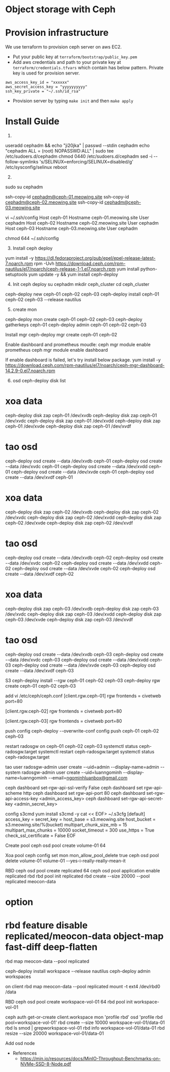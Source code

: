 # Object storage with Ceph
# Provision infrastructure
We use terraform to provision ceph server on aws EC2.
* Put your public key at `terraform/bootstrap/public_key.pem`
* Add aws credentials and path to your private key at `terraform/credentials.tfvars` which contain has below pattern. Private key is used for provision server.
```
aws_access_key_id = "xxxxxx"
aws_secret_access_key = "yyyyyyyyyy"
ssh_key_private = "~/.ssh/id_rsa"

```
* Provision server by typing `make init` and then `make apply`

# Install Guide
1.
useradd cephadm && echo "ji20jka" | passwd --stdin cephadm
echo "cephadm ALL = (root) NOPASSWD:ALL" | sudo tee /etc/sudoers.d/cephadm
chmod 0440 /etc/sudoers.d/cephadm
sed -i --follow-symlinks 's/SELINUX=enforcing/SELINUX=disabled/g' /etc/sysconfig/selinux
reboot

2.
sudo su cephadm

ssh-copy-id cephadm@ceph-01.meowing.site
ssh-copy-id cephadm@ceph-02.meowing.site
ssh-copy-id cephadm@ceph-03.meowing.site

vi ~/.ssh/config
Host ceph-01
   Hostname ceph-01.meowing.site
   User cephadm
Host ceph-02
   Hostname ceph-02.meowing.site
   User cephadm
Host ceph-03
   Hostname ceph-03.meowing.site
   User cephadm

chmod 644 ~/.ssh/config

3. Install ceph deploy
   
yum install -y https://dl.fedoraproject.org/pub/epel/epel-release-latest-7.noarch.rpm
rpm -Uvh https://download.ceph.com/rpm-nautilus/el7/noarch/ceph-release-1-1.el7.noarch.rpm
yum install python-setuptools
yum update -y && yum install ceph-deploy

4. Init ceph deploy
su cephadm
mkdir ceph_cluster
cd ceph_cluster

ceph-deploy new ceph-01 ceph-02 ceph-03
ceph-deploy install ceph-01 ceph-02 ceph-03 --release nautilus

5. create mon

ceph-deploy mon create ceph-01 ceph-02 ceph-03
ceph-deploy gatherkeys ceph-01
ceph-deploy admin ceph-01 ceph-02 ceph-03

Install mgr
ceph-deploy mgr create ceph-01 ceph-02

Enable dashboard and prometheus moudle: 
ceph mgr module enable prometheus
ceph mgr module enable dashboard

If enable dashboard is failed, let's try install below package.
yum install -y https://download.ceph.com/rpm-nautilus/el7/noarch/ceph-mgr-dashboard-14.2.9-0.el7.noarch.rpm


6. osd
ceph-deploy disk list
# xoa data
ceph-deploy disk zap ceph-01 /dev/xvdb
ceph-deploy disk zap ceph-01 /dev/xvdc
ceph-deploy disk zap ceph-01 /dev/xvdd
ceph-deploy disk zap ceph-01 /dev/xvde
ceph-deploy disk zap ceph-01 /dev/xvdf

# tao osd
ceph-deploy osd create --data /dev/xvdb ceph-01
ceph-deploy osd create --data /dev/xvdc ceph-01
ceph-deploy osd create --data /dev/xvdd ceph-01
ceph-deploy osd create --data /dev/xvde ceph-01
ceph-deploy osd create --data /dev/xvdf ceph-01

# xoa data
ceph-deploy disk zap ceph-02 /dev/xvdb
ceph-deploy disk zap ceph-02 /dev/xvdc
ceph-deploy disk zap ceph-02 /dev/xvdd
ceph-deploy disk zap ceph-02 /dev/xvde
ceph-deploy disk zap ceph-02 /dev/xvdf

# tao osd
ceph-deploy osd create --data /dev/xvdb ceph-02
ceph-deploy osd create --data /dev/xvdc ceph-02
ceph-deploy osd create --data /dev/xvdd ceph-02
ceph-deploy osd create --data /dev/xvde ceph-02
ceph-deploy osd create --data /dev/xvdf ceph-02

# xoa data
ceph-deploy disk zap ceph-03 /dev/xvdb
ceph-deploy disk zap ceph-03 /dev/xvdc
ceph-deploy disk zap ceph-03 /dev/xvdd
ceph-deploy disk zap ceph-03 /dev/xvde
ceph-deploy disk zap ceph-03 /dev/xvdf

# tao osd
ceph-deploy osd create --data /dev/xvdb ceph-03
ceph-deploy osd create --data /dev/xvdc ceph-03
ceph-deploy osd create --data /dev/xvdd ceph-03
ceph-deploy osd create --data /dev/xvde ceph-03
ceph-deploy osd create --data /dev/xvdf ceph-03

S3
ceph-deploy install --rgw ceph-01 ceph-02 ceph-03
ceph-deploy rgw create ceph-01 ceph-02 ceph-03

add vi /etc/ceph/ceph.conf
[client.rgw.ceph-01]
rgw frontends = civetweb port=80

[client.rgw.ceph-02]
rgw frontends = civetweb port=80

[client.rgw.ceph-03]
rgw frontends = civetweb port=80

push config
ceph-deploy --overwrite-conf config push ceph-01 ceph-02 ceph-03

restart radosgw on ceph-01 ceph-02 ceph-03
systemctl status ceph-radosgw.target
systemctl restart ceph-radosgw.target
systemctl status ceph-radosgw.target

tao user
radosgw-admin user create --uid=admin --display-name=admin --system
radosgw-admin user create --uid=luanngominh --display-name=luanngominh --email=ngominhluanbox@gmail.com

ceph dashboard set-rgw-api-ssl-verify False
ceph dashboard set rgw-api-scheme http
ceph dashboard set rgw-api-port 80
ceph dashboard set-rgw-api-access-key <admin_access_key>
ceph dashboard set-rgw-api-secret-key <admin_secret_key>


config s3cmd
yum install s3cmd -y
cat << EOF> ~/.s3cfg
[default]
access_key = <access>
secret_key = <secret>
host_base = s3.meowing.site
host_bucket = s3.meowing.site/%(bucket)
multipart_chunk_size_mb = 15
multipart_max_chunks = 10000
socket_timeout = 300
use_https = True
check_ssl_certificate = False
EOF

Create pool
ceph osd pool create volume-01 64

Xoa pool
ceph config set mon mon_allow_pool_delete true
ceph osd pool delete volume-01 volume-01 --yes-i-really-really-mean-it


RBD
ceph osd pool create replicated 64
ceph osd pool application enable replicated rbd
rbd pool init replicated
rbd create --size 20000 --pool replicated meocon-data

# option
# rbd feature disable replicated/meocon-data object-map fast-diff deep-flatten

rbd map meocon-data --pool replicated

ceph-deploy install workspace --release nautilus
ceph-deploy admin workspaces

on client
rbd map meocon-data --pool replicated
mount -t ext4 /dev/rbd0 /data


RBD
ceph osd pool create workspace-vol-01 64
rbd pool init workspace-vol-01

ceph auth get-or-create client.workspace mon 'profile rbd' osd 'profile rbd pool=workspace-vol-01'
rbd create --size 10000 workspace-vol-01/data-01
rbd ls smod | grepworkspace-vol-01
rbd info workspace-vol-01/data-01
rbd resize --size 20000 workspace-vol-01/data-01

Add osd node


* References
  - https://min.io/resources/docs/MinIO-Throughput-Benchmarks-on-NVMe-SSD-8-Node.pdf
